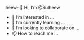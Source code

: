 lheew- 👋 Hi, I’m @Sulheew
- 👀 I’m interested in ...
- 🌱 I’m currently learning ...
- 💞️ I’m looking to collaborate on ...
- 📫 How to reach me ...

<!---
Sulheew/Sulheew is a ✨ special ✨ repository because its `README.md` (this file) appears on your GitHub profile.
You can click the Preview link to take a look at your changes.
--->
